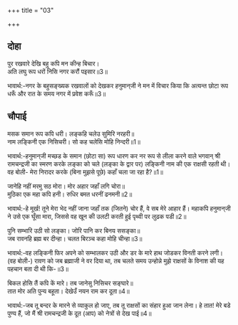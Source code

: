 +++
title = "03"

+++
## दोहा
पुर रखवारे देखि बहु कपि मन कीन्ह बिचार।  
अति लघु रूप धरों निसि नगर करौं पइसार॥3॥  

भावार्थ:-नगर के बहुसङ्ख्यक रखवालों को देखकर हनुमान्‌जी ने मन में विचार किया कि अत्यन्त छोटा रूप धरूँ और रात के समय नगर में प्रवेश करूँ॥3॥  




## चौपाई
मसक समान रूप कपि धरी। लङ्कहि चलेउ सुमिरि नरहरी॥  
नाम लङ्किनी एक निसिचरी। सो कह चलेसि मोहि निन्दरी॥1॥  

भावार्थ:-हनुमान्‌जी मच्छड के समान (छोटा सा) रूप धारण कर नर रूप से लीला करने वाले भगवान्‌ श्री रामचन्द्रजी का स्मरण करके लङ्का को चले (लङ्का के द्वार पर) लङ्किनी नाम की एक राक्षसी रहती थी। वह बोली- मेरा निरादर करके (बिना मुझसे पूछे) कहाँ चला जा रहा है?॥1॥  

जानेहि नहीं मरमु सठ मोरा। मोर अहार जहाँ लगि चोरा॥  
मुठिका एक महा कपि हनी। रुधिर बमत धरनीं ढनमनी॥2॥  

भावार्थ:-हे मूर्ख! तूने मेरा भेद नहीं जाना जहाँ तक (जितने) चोर हैं, वे सब मेरे आहार हैं। महाकपि हनुमान्‌जी ने उसे एक घूँसा मारा, जिससे वह खून की उलटी करती हुई पृथ्वी पर लुढक पडी॥2॥  

पुनि सम्भारि उठी सो लङ्का। जोरि पानि कर बिनय ससङ्का॥  
जब रावनहि ब्रह्म बर दीन्हा। चलत बिरञ्च कहा मोहि चीन्हा॥3॥  

भावार्थ:-वह लङ्किनी फिर अपने को सम्भालकर उठी और डर के मारे हाथ जोडकर विनती करने लगी। (वह बोली-) रावण को जब ब्रह्माजी ने वर दिया था, तब चलते समय उन्होन्ने मुझे राक्षसों के विनाश की यह पहचान बता दी थी कि-॥3॥  

बिकल होसि तैं कपि कें मारे। तब जानेसु निसिचर सङ्घारे॥  
तात मोर अति पुन्य बहूता। देखेउँ नयन राम कर दूता॥4॥  

भावार्थ:-जब तू बन्दर के मारने से व्याकुल हो जाए, तब तू राक्षसों का संहार हुआ जान लेना। हे तात! मेरे बडे पुण्य हैं, जो मैं श्री रामचन्द्रजी के दूत (आप) को नेत्रों से देख पाई॥4॥  

